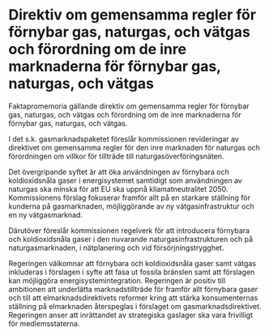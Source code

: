 # Direktiv om gemensamma regler för förnybar gas, naturgas, och vätgas och förordning om de inre marknaderna för förnybar gas, naturgas, och vätgas

Faktapromemoria gällande direktiv om gemensamma regler för förnybar gas, naturgas, och vätgas och förordning om de inre marknaderna för förnybar gas, naturgas, och vätgas.

I det s.k. gasmarknadspaketet föreslår kommissionen revideringar av
direktivet om gemensamma regler för den inre marknaden för naturgas och förordningen om villkor för tillträde till naturgasöverföringsnäten.

Det övergripande syftet är att öka användningen av förnybara och koldioxidsnåla gaser i energisystemet samtidigt som användningen av naturgas ska minska för att EU ska uppnå kliamatneutralitet 2050. Kommissionens förslag fokuserar framför allt på en starkare ställning för kunderna på gasmarknaden, möjliggörande av ny vätgasinfrastruktur och en ny vätgasmarknad.

Därutöver föreslår kommissionen regelverk för att introducera förnybara och koldioxidsnåla gaser i den nuvarande naturgasinfrastrukturen och på naturgasmarknaden, i nätplanering och vid försörjningstrygghet.

Regeringen välkomnar att förnybara och koldioxidsnåla gaser samt vätgas inkluderas i förslagen i syfte att fasa ut fossila bränslen samt att förslagen kan möjliggöra energisystemintegration. Regeringen är positiv till ambitionen att underlätta marknadstillträde för framför allt förnybara gaser och till att elmarknadsdirektivets reformer kring att stärka konsumenternas ställning på elmarknaden återspeglas i förslaget om gasmarknadsdirektivet. Regeringen anser att inrättandet av strategiska gaslager ska vara frivilligt för
medlemsstaterna.
